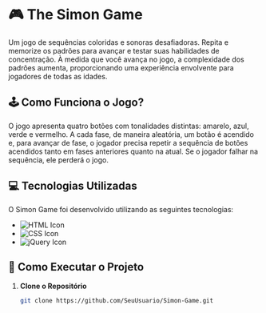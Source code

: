  # 🎮 The Simon Game

<p>Um jogo de sequências coloridas e sonoras desafiadoras. Repita e memorize os padrões para avançar e testar suas habilidades de concentração. À medida que você avança no jogo, a complexidade dos padrões aumenta, proporcionando uma experiência envolvente para jogadores de todas as idades.</p>

## 🕹️ Como Funciona o Jogo?

O jogo apresenta quatro botões com tonalidades distintas: amarelo, azul, verde e vermelho. A cada fase, de maneira aleatória, um botão é acendido e, para avançar de fase, o jogador precisa repetir a sequência de botões acendidos tanto em fases anteriores quanto na atual. Se o jogador falhar na sequência, ele perderá o jogo.

## 💻 Tecnologias Utilizadas

O Simon Game foi desenvolvido utilizando as seguintes tecnologias:

-  ![HTML Icon](https://img.shields.io/badge/HTML-E34F26?style=for-the-badge&logo=html5&logoColor=white)
- ![CSS Icon](https://img.shields.io/badge/CSS-1572B6?style=for-the-badge&logo=css3&logoColor=white)
- ![jQuery Icon](https://img.shields.io/badge/jQuery-0769AD?style=for-the-badge&logo=jquery&logoColor=white)

## 📂 Como Executar o Projeto

1. **Clone o Repositório**

   ```bash
   git clone https://github.com/SeuUsuario/Simon-Game.git
